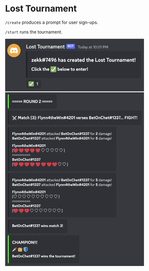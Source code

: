# Lost Tournament


`/create` produces a prompt for user sign-ups.

`/start` runs the tournament.



<img src="https://github.com/tmasuda14/LostTournament/blob/main/src/signup.png" width="450">

<img src="https://github.com/tmasuda14/LostTournament/blob/main/src/tourney.png" width="450">
